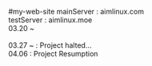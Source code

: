 #my-web-site
mainServer : aimlinux.com <br>
testServer : aimlinux.moe <br>
03.20 ~ <br><br>
03.27 ~ : Project halted...<br>
04.06 : Project Resumption
